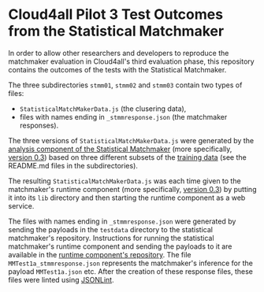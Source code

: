 # Cloud4all Pilot 3 Test Outcomes from the Statistical Matchmaker

In order to allow other researchers and developers to reproduce the matchmaker evaluation in Cloud4all's third evaluation phase, 
this repository contains the outcomes of the tests with the Statistical Matchmaker. 

The three subdirectories `stmm01`, `stmm02` and `stmm03` contain two types of files: 
* `StatisticalMatchMakerData.js` (the clusering data),
* files with names ending in `_stmmresponse.json` (the matchmaker responses).

The three versions of `StatisticalMatchMakerData.js` were generated by the 
[analysis component of the Statistical Matchmaker](https://github.com/REMEXLabs/GPII-Statistical-Matchmaker-Analysis) 
(more specifically, [version 0.3](https://github.com/REMEXLabs/GPII-Statistical-Matchmaker-Analysis/releases/tag/v0.3))
based on three different subsets of the 
[training data](https://github.com/REMEXLabs/GPII-Statistical-Matchmaker-Data/tree/master/manualDataThirdPhase) 
(see the README.md files in the subdirectories). 

The resulting `StatisticalMatchMakerData.js` was each time given to the 
matchmaker's runtime component 
(more specifically, [version 0.3](https://github.com/REMEXLabs/GPII-Statistical-Matchmaker/releases/tag/v0.3))
by putting it into its `lib` directory and 
then starting the runtime component as a web service. 

The files with names ending in `_stmmresponse.json` were generated by sending the payloads in the `testdata` directory to the statistical matchmaker's repository. 
Instructions for running the statistical matchmaker's runtime component and 
sending the payloads to it are available in the 
[runtime component's repository](https://github.com/REMEXLabs/GPII-Statistical-Matchmaker). 
The file `MMTest1a_stmmresponse.json` represents the matchmaker's inference for the payload `MMTest1a.json` etc. 
After the creation of these response files, these files were linted using [JSONLint](http://jsonlint.com/). 

